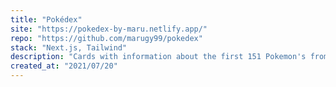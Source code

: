 ```yaml
---
title: "Pokédex"
site: "https://pokedex-by-maru.netlify.app/"
repo: "https://github.com/marugy99/pokedex"
stack: "Next.js, Tailwind"
description: "Cards with information about the first 151 Pokemon's from the Poke API. It includes a search bar and also a random Pokemon generator."
created_at: "2021/07/20"
---
```

